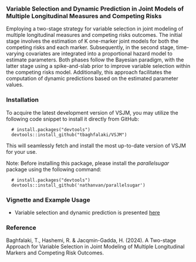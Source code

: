 ### Variable Selection and Dynamic Prediction in Joint Models of Multiple Longitudinal Measures and Competing Risks
Employing a two-stage strategy for variable selection in joint modeling of multiple longitudinal measures and competing risks outcomes. The initial stage involves the estimation of K one-marker joint models for both the competing risks and each marker. Subsequently, in the second stage, time-varying covariates are integrated into a proportional hazard model to estimate parameters. Both phases follow the Bayesian paradigm, with the latter stage using a spike-and-slab prior to improve variable selection within the competing risks model. Additionally, this approach facilitates the computation of dynamic predictions based on the estimated parameter values.


### Installation
To acquire the latest development version of VSJM, you may utilize the following code snippet to install it directly from GitHub:

```
  # install.packages("devtools")
  devtools::install_github("tbaghfalaki/VSJM")
```
This will seamlessly fetch and install the most up-to-date version of VSJM for your use.


Note: Before installing this package, please install the *parallelsugar* package using the following command:

```
  # install.packages("devtools")
  devtools::install_github('nathanvan/parallelsugar')
```

### Vignette and Example Usage

- Variable selection and dynamic prediction is presented [here](/Exam1.md)

### Reference 
Baghfalaki, T., Hashemi, R. & Jacqmin-Gadda, H. (2024). A Two-stage Approach for Variable Selection in Joint Modeling of Multiple Longitudinal Markers and Competing Risk Outcomes. 
